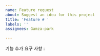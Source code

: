 ```yaml
---
name: Feature request
about: Suggest an idea for this project
title: 'Feature # '
labels: ''
assignees: Gamza-park

---
```


기능 추가 요구 사항 :
